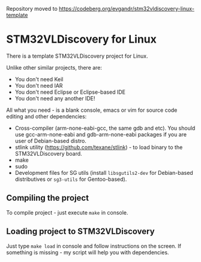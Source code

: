 Repository moved to https://codeberg.org/evgandr/stm32vldiscovery-linux-template

# STM32VLDiscovery for Linux

There is a template STM32VLDiscovery project for Linux.

Unlike other similar projects, there are:

* You don't need Keil
* You don't need IAR
* You don't need Eclipse or Eclipse-based IDE
* You don't need any another IDE!

All what you need - is a blank console, emacs or vim for source code editing and other dependencies:

* Cross-compiler (arm-none-eabi-gcc, the same gdb and etc). You should use gcc-arm-none-eabi and gdb-arm-none-eabi packages if you are user of Debian-based distro.
* stlink utility (https://github.com/texane/stlink) - to load binary to the STM32VLDiscovery board.
* make
* sudo
* Development files for SG utils (install ``libsgutils2-dev`` for Debian-based distributives or ``sg3-utils`` for Gentoo-based).

## Compiling the project

To compile project - just execute ``make`` in console.

## Loading project to STM32VLDiscovery

Just type ``make load`` in console and follow instructions on the screen. If something is missing - my script will help you with dependencies.

